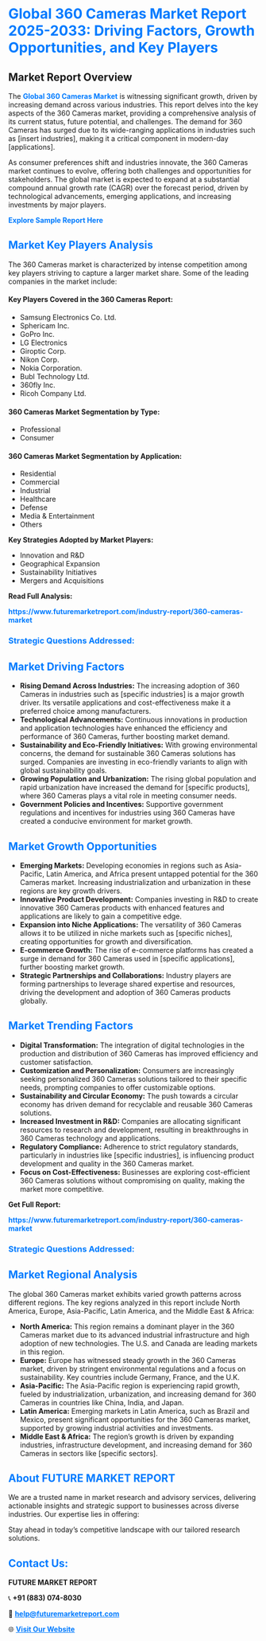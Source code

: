 <h1 style="color: #007BFF;">Global 360 Cameras Market Report 2025-2033: Driving Factors, Growth Opportunities, and Key Players</h1>

<section id="overview">
<h2>Market Report Overview</h2>
<p>The <a href="https://www.futuremarketreport.com/industry-report/360-cameras-market" style="color: #007BFF; text-decoration: none;"><strong>Global 360 Cameras Market</strong></a> is witnessing significant growth, driven by increasing demand across various industries. This report delves into the key aspects of the 360 Cameras market, providing a comprehensive analysis of its current status, future potential, and challenges. The demand for 360 Cameras has surged due to its wide-ranging applications in industries such as [insert industries], making it a critical component in modern-day [applications].</p>
<p>As consumer preferences shift and industries innovate, the 360 Cameras market continues to evolve, offering both challenges and opportunities for stakeholders. The global market is expected to expand at a substantial compound annual growth rate (CAGR) over the forecast period, driven by technological advancements, emerging applications, and increasing investments by major players.</p>
</section>

<section id="overview">
<p><a href="https://www.futuremarketreport.com/request-sample/reportId=116037" style="color: #007BFF; text-decoration: none;"><strong>Explore Sample Report Here</strong></a></p>
</section>

<section id="key-players">
<h2 style="color: #007BFF;">Market Key Players Analysis</h2>
<p>The 360 Cameras market is characterized by intense competition among key players striving to capture a larger market share. Some of the leading companies in the market include:</p>
<h4>Key Players Covered in the 360 Cameras Report:</h4>
<ul><li>Samsung Electronics Co. Ltd.</li><li>Sphericam Inc.</li><li>GoPro Inc.</li><li>LG Electronics</li><li>Giroptic Corp.</li><li>Nikon Corp.</li><li>Nokia Corporation.</li><li>Bubl Technology Ltd.</li><li>360fly Inc.</li><li>Ricoh Company Ltd.</li></ul>
<h4>360 Cameras Market Segmentation by Type:</h4>
<ul><li>Professional</li><li>Consumer</li></ul>

<h4>360 Cameras Market Segmentation by Application:</h4>
<ul><li>Residential</li><li>Commercial</li><li>Industrial</li><li>Healthcare</li><li>Defense</li><li>Media &amp; Entertainment</li><li>Others</li></ul>
<p><strong>Key Strategies Adopted by Market Players:</strong></p>
<ul>
<li>Innovation and R&D</li>
<li>Geographical Expansion</li>
<li>Sustainability Initiatives</li>
<li>Mergers and Acquisitions</li>
</ul>
</section>

<section>
<p><strong>Read Full Analysis: </strong></p><a href="https://www.futuremarketreport.com/industry-report/360-cameras-market" style="color: #007BFF; text-decoration: none;"><strong>https://www.futuremarketreport.com/industry-report/360-cameras-market</strong></a>
<h3 style="color: #007BFF;">Strategic Questions Addressed:</h3>
</section>

<section id="driving-factors">
<h2 style="color: #007BFF;">Market Driving Factors</h2>
<ul>
<li><strong>Rising Demand Across Industries:</strong> The increasing adoption of 360 Cameras in industries such as [specific industries] is a major growth driver. Its versatile applications and cost-effectiveness make it a preferred choice among manufacturers.</li>
<li><strong>Technological Advancements:</strong> Continuous innovations in production and application technologies have enhanced the efficiency and performance of 360 Cameras, further boosting market demand.</li>
<li><strong>Sustainability and Eco-Friendly Initiatives:</strong> With growing environmental concerns, the demand for sustainable 360 Cameras solutions has surged. Companies are investing in eco-friendly variants to align with global sustainability goals.</li>
<li><strong>Growing Population and Urbanization:</strong> The rising global population and rapid urbanization have increased the demand for [specific products], where 360 Cameras plays a vital role in meeting consumer needs.</li>
<li><strong>Government Policies and Incentives:</strong> Supportive government regulations and incentives for industries using 360 Cameras have created a conducive environment for market growth.</li>
</ul>
</section>

<section id="growth-opportunities">
<h2 style="color: #007BFF;">Market Growth Opportunities</h2>
<ul>
<li><strong>Emerging Markets:</strong> Developing economies in regions such as Asia-Pacific, Latin America, and Africa present untapped potential for the 360 Cameras market. Increasing industrialization and urbanization in these regions are key growth drivers.</li>
<li><strong>Innovative Product Development:</strong> Companies investing in R&D to create innovative 360 Cameras products with enhanced features and applications are likely to gain a competitive edge.</li>
<li><strong>Expansion into Niche Applications:</strong> The versatility of 360 Cameras allows it to be utilized in niche markets such as [specific niches], creating opportunities for growth and diversification.</li>
<li><strong>E-commerce Growth:</strong> The rise of e-commerce platforms has created a surge in demand for 360 Cameras used in [specific applications], further boosting market growth.</li>
<li><strong>Strategic Partnerships and Collaborations:</strong> Industry players are forming partnerships to leverage shared expertise and resources, driving the development and adoption of 360 Cameras products globally.</li>
</ul>
</section>

<section id="trending-factors">
<h2 style="color: #007BFF;">Market Trending Factors</h2>
<ul>
<li><strong>Digital Transformation:</strong> The integration of digital technologies in the production and distribution of 360 Cameras has improved efficiency and customer satisfaction.</li>
<li><strong>Customization and Personalization:</strong> Consumers are increasingly seeking personalized 360 Cameras solutions tailored to their specific needs, prompting companies to offer customizable options.</li>
<li><strong>Sustainability and Circular Economy:</strong> The push towards a circular economy has driven demand for recyclable and reusable 360 Cameras solutions.</li>
<li><strong>Increased Investment in R&D:</strong> Companies are allocating significant resources to research and development, resulting in breakthroughs in 360 Cameras technology and applications.</li>
<li><strong>Regulatory Compliance:</strong> Adherence to strict regulatory standards, particularly in industries like [specific industries], is influencing product development and quality in the 360 Cameras market.</li>
<li><strong>Focus on Cost-Effectiveness:</strong> Businesses are exploring cost-efficient 360 Cameras solutions without compromising on quality, making the market more competitive.</li>
</ul>
</section>

<section>
<p><strong>Get Full Report: </strong></p><a href="https://www.futuremarketreport.com/industry-report/360-cameras-market" style="color: #007BFF; text-decoration: none;"><strong>https://www.futuremarketreport.com/industry-report/360-cameras-market</strong></a>
<h3 style="color: #007BFF;">Strategic Questions Addressed:</h3>
</section>


<section id="regional-analysis">
<h2 style="color: #007BFF;">Market Regional Analysis</h2>
<p>The global 360 Cameras market exhibits varied growth patterns across different regions. The key regions analyzed in this report include North America, Europe, Asia-Pacific, Latin America, and the Middle East & Africa:</p>
<ul>
<li><strong>North America:</strong> This region remains a dominant player in the 360 Cameras market due to its advanced industrial infrastructure and high adoption of new technologies. The U.S. and Canada are leading markets in this region.</li>
<li><strong>Europe:</strong> Europe has witnessed steady growth in the 360 Cameras market, driven by stringent environmental regulations and a focus on sustainability. Key countries include Germany, France, and the U.K.</li>
<li><strong>Asia-Pacific:</strong> The Asia-Pacific region is experiencing rapid growth, fueled by industrialization, urbanization, and increasing demand for 360 Cameras in countries like China, India, and Japan.</li>
<li><strong>Latin America:</strong> Emerging markets in Latin America, such as Brazil and Mexico, present significant opportunities for the 360 Cameras market, supported by growing industrial activities and investments.</li>
<li><strong>Middle East & Africa:</strong> The region’s growth is driven by expanding industries, infrastructure development, and increasing demand for 360 Cameras in sectors like [specific sectors].</li>
</ul>
</section>

<footer>
<h2 style="color: #007BFF;">About FUTURE MARKET REPORT</h2>
<p>We are a trusted name in market research and advisory services, delivering actionable insights and strategic support to businesses across diverse industries. Our expertise lies in offering:</p>

<p>Stay ahead in today’s competitive landscape with our tailored research solutions.</p>

<h2 style="color: #007BFF;">Contact Us:</h2>
<p><strong>FUTURE MARKET REPORT</strong></p>
<p>📞 <strong>+91 (883) 074-8030</strong></p>
<p>📧 <strong><a href="mailto:help@futuremarketreport.com" style="color: #007BFF;">help@futuremarketreport.com</a></strong></p>
<p>🌐 <strong><a href="https://www.futuremarketreport.com/" style="color: #007BFF;">Visit Our Website</a></strong></p>
</footer>